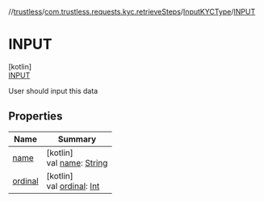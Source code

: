 //[trustless](../../../../index.md)/[com.trustless.requests.kyc.retrieveSteps](../../index.md)/[InputKYCType](../index.md)/[INPUT](index.md)

# INPUT

[kotlin]\
[INPUT](index.md)

User should input this data

## Properties

| Name | Summary |
|---|---|
| [name](../-d-o-c-u-m-e-n-t/index.md#-372974862%2FProperties%2F-1818097539) | [kotlin]<br>val [name](../-d-o-c-u-m-e-n-t/index.md#-372974862%2FProperties%2F-1818097539): [String](https://kotlinlang.org/api/latest/jvm/stdlib/kotlin/-string/index.html) |
| [ordinal](../-d-o-c-u-m-e-n-t/index.md#-739389684%2FProperties%2F-1818097539) | [kotlin]<br>val [ordinal](../-d-o-c-u-m-e-n-t/index.md#-739389684%2FProperties%2F-1818097539): [Int](https://kotlinlang.org/api/latest/jvm/stdlib/kotlin/-int/index.html) |

